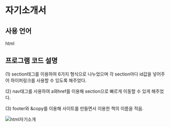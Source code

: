 # 자기소개서
 
 ## 사용 언어
 html
 
 ## 프로그램 코드 설명
 (1) section태그를 이용하여 6가지 형식으로 나누었으며 각 section마다 id값을 넣어주어 하이퍼링크를 사용할 수 있도록 해주었다.
 
 (2) nav태그를 사용하여 a와href를 이용해 section으로 빠르게 이동할 수 있게 해주었다.
 
 (3) footer와 &copy를 이용해 사이트를 만들면서 이용한 책의 이름을 적음.
 
![html자기소개](https://user-images.githubusercontent.com/93521099/159749788-1c3edaec-d80f-45fd-a2a0-f9731b9b9ced.png)
